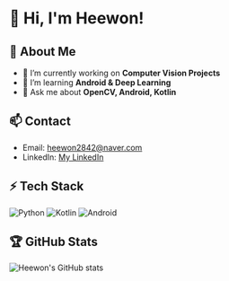 

<!--
**heewon411/heewon411** is a ✨ _special_ ✨ repository because its `README.md` (this file) appears on your GitHub profile.

Here are some ideas to get you started:

- 🔭 I’m currently working on ...
- 🌱 I’m currently learning ...
- 👯 I’m looking to collaborate on ...
- 🤔 I’m looking for help with ...
- 💬 Ask me about ...
- 📫 How to reach me: ...
- 😄 Pronouns: ...
- ⚡ Fun fact: ...
-->
# 👋 Hi, I'm Heewon!

## 🌟 About Me
- 🔭 I’m currently working on **Computer Vision Projects**
- 🌱 I’m learning **Android & Deep Learning**
- 💬 Ask me about **OpenCV, Android, Kotlin**

## 📫 Contact
- Email: heewon2842@naver.com
- LinkedIn: [My LinkedIn](https://www.linkedin.com/in/yourid)

## ⚡ Tech Stack
![Python](https://img.shields.io/badge/Python-3776AB?style=flat&logo=python&logoColor=white)
![Kotlin](https://img.shields.io/badge/Kotlin-0095D5?style=flat&logo=kotlin&logoColor=white)
![Android](https://img.shields.io/badge/Android-3DDC84?style=flat&logo=android&logoColor=white)

## 🏆 GitHub Stats
![Heewon's GitHub stats](https://github-readme-stats.vercel.app/api?username=yourusername&show_icons=true&theme=radical)
